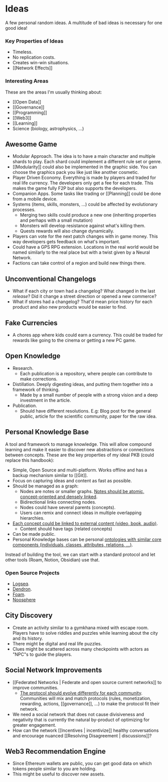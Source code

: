 # Ideas

A few personal random ideas. A multitude of bad ideas is necessary for one good idea!

### Key Properties of Ideas

- Timeless.
- No replication costs.
- Creates win-win situations.
- [[Network Effects]]

### Interesting Areas

These are the areas I'm usually thinking about:

- [[Open Data]]
- [[Governance]]
- [[Programming]]
- [[Web3]]
- [[Learning]]
- Science (biology, astrophysics, ...)

## Awesome Game

- Modular Approach. The idea is to have a main character and multiple shards to play. Each shard could implement a different rule set or genre.
- [[Modularity]] could also be implemented in the graphic side. You can choose the graphics pack you like just like another cosmetic.
- Player Driven Economy. Everything is made by players and traded for real life currency. The developers only get a fee for each trade. This makes the game fully F2P but also supports the developers.
- Companion Apps. Some tasks like trading or [[Planning]] could be done from a mobile device.
- Systems (items, skills, monsters, ...) could be affected by evolutionary processes.
  - Merging two skills could produce a new one (inheriting properties and perhaps with a small mutation)
  - Monsters will develop resistance against what's killing them.
  - Quests rewards will also change dynamically.
- Players can vote for the next patch changes with in game money. This way developers gets feedback on what's important.
- Could have a GPS RPG extension. Locations in the real world would be named similarly to the real place but with a twist given by a Neural Network.
- Factions can take control of a region and build new things there.

## Unconventional Changelogs

- What if each city or town had a changelog? What changed in the last _release_? Did it change a street direction or opened a new commerce?
- What if stores had a changelog? That'd mean price history for each product and also new products would be easier to find.

## Fake Currencies

- A chores app where kids could earn a currency. This could be traded for rewards like going to the cinema or getting a new PC game.

## Open Knowledge

- Research.
  - Each publication is a repository, where people can contribute to make corrections.
- Distillation. Deeply digesting ideas, and putting them together into a framework of thinking.
  - Made by a small number of people with a strong vision and a deep investment in the article.
- Publication.
  - Should have different resolutions. E.g: Blog post for the general public, article for the scientific community, paper for the raw idea.

## Personal Knowledge Base

A tool and framework to manage knowledge. This will allow compound learning and make it easier to discover new abstractions or connections between concepts. These are the key properties of my ideal PKB (could replace this handbook):

- Simple, Open Source and multi-platform. Works offline and has a backup mechanism similar to [[Git]].
- Focus on capturing ideas and content as fast as possible.
- Should be managed as a graph:
  - Nodes are notes or smaller graphs. [Notes should be atomic, concept-oriented and densely linked](https://notes.andymatuschak.org/z4SDCZQeRo4xFEQ8H4qrSqd68ucpgE6LU155C).
  - Bidirectional links connecting nodes.
  - Nodes could have several parents (concepts).
  - Users can remix and connect ideas in multiple overlapping hierarchies.
- [Each concept could be linked to external content (video, book, audio)](https://www.notion.so/Models-bb0f4bfd3cd140b3a00cd955e61003f9).
  - Content should have tags (related concepts)
- Can be made public.
- Personal Knowledge bases can be personal [ontologies with similar core components (individuals, classes, attributes, relations, ...)](https://en.wikipedia.org/wiki/Ontology_components).

Instead of building the tool, we can start with a standard protocol and let other tools (Roam, Notion, Obsidian) use that.

### Open Source Projects

- [Logseq](https://logseq.com/).
- [Dendron](https://www.dendron.so/).
- [Foam](https://foambubble.github.io/).
- [Noosphere](https://github.com/subconsciousnetwork/noosphere) 

## City Discovery

- Create an activity similar to a gymkhana mixed with escape room. Players have to solve riddles and puzzles while learning about the city and its history.
- There might be digital and real life puzzles.
- Clues might be scattered across many checkpoints with actors as "NPC"s to guide the players.

## Social Network Improvements

- [[Federated Networks | Federate and open source current networks]] to improve communities.
  - [The protocol should evolve differently for each community](https://youtu.be/P-2P3MSZrBM?t=5953). Communities will mix and match protocols (rules, monetization, rewarding, actions, [[governance]], ...) to make the protocol fit their network.
- We need a social network that does not cause divisiveness and negativity that is currently the natural by-product of optimizing for greater engagement.
- How can the network [[Incentives | incentivize]] healthy conversations and encourage nuanced [[Resolving Disagreement | discussions]]?

## Web3 Recommendation Engine
- Since Ethereum wallets are public, you can get good data on which tokens people similar to you are holding.
- This might be useful to discover new assets.
